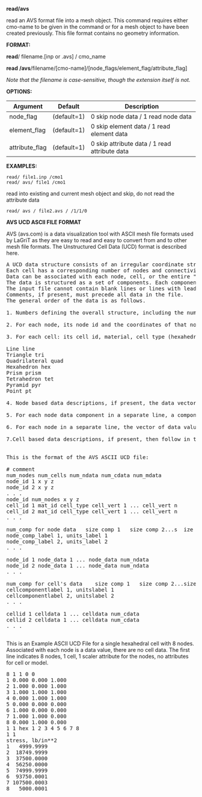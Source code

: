 **read/avs**

read an AVS format file into a mesh object. This command requires either cmo-name to be given in
the command or for a mesh object to have been created previously. This file format contains no geometry
information. 

**FORMAT:**

**read**/ filename.[inp or .avs] / cmo_name

**read** **/avs**/filename/[cmo-name]/[node\_flags/element\_flag/attribute\_flag]

*Note that the filename is case-sensitive, though the extension itself is not.*




**OPTIONS:**
 
 
| Argument | Default | Description |
| ----------------- |  ------------- | ----------------------- |
| node_flag  |  (default=1) |  0 skip node data /  1 read node data |
| element_flag |    (default=1) |  0 skip element data / 1 read element data |
| attribute_flag |  (default=1) |  0 skip attribute data / 1 read attribute data |


**EXAMPLES:**

```
read/ file1.inp /cmo1
read/ avs/ file1 /cmo1
```

read into existing and current mesh object
and skip, do not read the attribute data
```
read/ avs / file2.avs / /1/1/0
```

**AVS UCD ASCII FILE FORMAT**

AVS (avs.com) is a data visualization tool with ASCII mesh file formats used by LaGriT as they are easy to read and easy to convert from and to other mesh file formats. The Unstructured Cell Data (UCD) format is described here.


<pre>
A UCD data structure consists of an irregular coordinate structure made up of cells of various types.
Each cell has a corresponding number of nodes and connectivity. 
Data can be associated with each node, cell, or the entire "model".  
The data is structured as a set of components. Each component can be either a scalar or a vector.
The input file cannot contain blank lines or lines with leading blanks. 
Comments, if present, must precede all data in the file. 
The general order of the data is as follows.
 
1. Numbers defining the overall structure, including the number of nodes, the number of cells, and the length of the vector of data associated with the nodes, cells, and the model.
 
2. For each node, its node id and the coordinates of that node in space. Node ids must be integers, but any number including non sequential numbers can be used. Mid edge nodes are treated like any other node.
 
3. For each cell: its cell id, material, cell type (hexahedral, pyramid, etc.), and the list of node ids that correspond to each of the cell's vertices. The below table specifies the different cell types and the keyword used to represent them in the file.
 
Line line
Triangle tri
Quadrilateral quad
Hexahedron hex
Prism prism
Tetrahedron tet
Pyramid pyr
Point pt

4. Node based data descriptions, if present, the data vector associated with nodes, how many components that vector is divided into (e.g., a vector of 5 floating point numbers may be treated as 3 components: a scalar, a vector of 3, and another scalar, which would be specified as 3 1 3 1).
 
5. For each node data component in a separate line, a component label/unit label pair, separated by a comma.

6. For each node in a separate line, the vector of data values associated with it. This is the end of node definitions.

7.Cell based data descriptions, if present, then follow in the same order and format as items 4, 5, and 6.


This is the format of the AVS ASCII UCD file:

# comment  
num_nodes num_cells num_ndata num_cdata num_mdata 
node_id 1 x y z 
node_id 2 x y z
. . .
node_id num_nodes x y z 
cell_id 1 mat_id cell_type cell_vert 1 ... cell_vert n
cell_id 2 mat_id cell_type cell_vert 1 ... cell_vert n 
. . .

num_comp for node data   size comp 1   size comp 2...s  ize comp n 
node_comp_label 1, units_label 1
node_comp_label 2, units_label 2 
. . .

node_id 1 node_data 1 ... node_data num_ndata 
node_id 2 node_data 1 ... node_data num_ndata
. . .

num_comp for cell's data    size comp 1   size comp 2...size comp n 
cellcomponentlabel 1, unitslabel 1 
cellcomponentlabel 2, unitslabel 2 
. . .  

cellid 1 celldata 1 ... celldata num_cdata 
cellid 2 celldata 1 ... celldata num_cdata 
. . .

</pre>

This is an Example ASCII UCD File for a single hexahedral cell with 8 nodes. Associated with each node is a data value, there are no cell data. The first line indicates 8 nodes, 1 cell, 1 scaler attribute for the nodes, no attributes for cell or model.

<pre>
8 1 1 0 0 
1 0.000 0.000 1.000 
2 1.000 0.000 1.000 
3 1.000 1.000 1.000 
4 0.000 1.000 1.000 
5 0.000 0.000 0.000 
6 1.000 0.000 0.000 
7 1.000 1.000 0.000 
8 0.000 1.000 0.000 
1 1 hex 1 2 3 4 5 6 7 8 
1 1 
stress, lb/in**2 
1   4999.9999  
2  18749.9999 
3  37500.0000 
4  56250.0000 
5  74999.9999 
6  93750.0001 
7 107500.0003 
8   5000.0001 

</pre>
